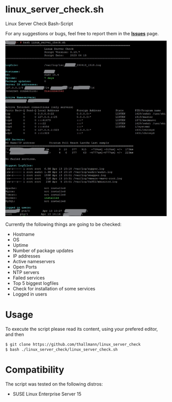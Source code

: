 # linux_server_check.sh

Linux Server Check Bash-Script

For any suggestions or bugs, feel free to report them in the [**Issues**](https://github.com/thallmann/linux_server_check/issues)
page.

![Linux_Server_Check](./linux_server_check_v0_13_7.png "Linux Server Check Bash-Script")

Currently the following things are going to be checked:

- Hostname
- OS
- Uptime
- Number of package updates
- IP addresses
- Active nameservers
- Open Ports
- NTP servers
- Failed services
- Top 5 biggest logfiles
- Check for installation of some services
- Logged in users

# Usage

To execute the script please read its content, using your prefered editor, and then 

```
$ git clone https://github.com/thallmann/linux_server_check
$ bash ./linux_server_check/linux_server_check.sh 
```

# Compatibility

The script was tested on the following distros:
- SUSE Linux Enterprise Server 15
